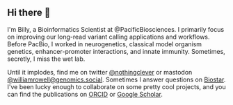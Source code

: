 ## Hi there 👋

I'm Billy, a Bioinformatics Scientist at @PacificBiosciences. I primarily focus on improving our long-read variant calling applications and workflows. Before PacBio, I worked in neurogenetics, classical model organism genetics, enhancer-promoter interactions, and innate immunity. Sometimes, secretly, I miss the wet lab.

Until it implodes, find me on twitter [@nothingclever](https://twitter.com/nothingclever) or mastodon [@williamrowell@genomics.social](https://genomic.social/@williamrowell).  Sometimes I answer questions on [Biostar](https://www.biostars.org/u/49414/). I've been lucky enough to collaborate on some pretty cool projects, and you can find the publications on [ORCID](https://orcid.org/0000-0002-7422-1194) or [Google Scholar](https://scholar.google.com/citations?user=S8ixTQIAAAAJ).

<!--
**williamrowell/williamrowell** is a ✨ _special_ ✨ repository because its `README.md` (this file) appears on your GitHub profile.

Here are some ideas to get you started:

- 🔭 I’m currently working on ...
- 🌱 I’m currently learning ...
- 👯 I’m looking to collaborate on ...
- 🤔 I’m looking for help with ...
- 💬 Ask me about ...
- 📫 How to reach me: ...
- 😄 Pronouns: ...
- ⚡ Fun fact: ...
-->
